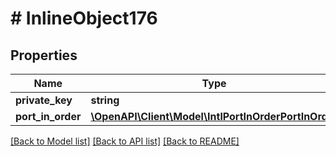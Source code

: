 # # InlineObject176

## Properties

Name | Type | Description | Notes
------------ | ------------- | ------------- | -------------
**private_key** | **string** |  | [optional]
**port_in_order** | [**\OpenAPI\Client\Model\IntlPortInOrderPortInOrder**](IntlPortInOrderPortInOrder.md) |  | [optional]

[[Back to Model list]](../../README.md#models) [[Back to API list]](../../README.md#endpoints) [[Back to README]](../../README.md)
